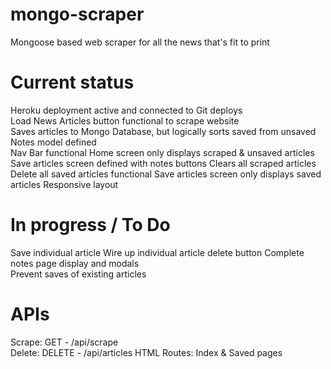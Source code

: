 # mongo-scraper  
Mongoose based web scraper for all the news that's fit to print  
  
# Current status  
Heroku deployment active and connected to Git deploys    
Load News Articles button functional to scrape website  
Saves articles to Mongo Database, but logically sorts saved from unsaved
Notes model defined  
Nav Bar functional
Home screen only displays scraped & unsaved articles
Save articles screen defined with notes buttons
Clears all scraped articles
Delete all saved articles functional
Save articles screen only displays saved articles
Responsive layout
  
# In progress / To Do  
Save individual article
Wire up individual article delete button
Complete notes page display and modals  
Prevent saves of existing articles
  
# APIs 
Scrape:  GET - /api/scrape  
Delete:  DELETE - /api/articles
HTML Routes:  Index & Saved pages  